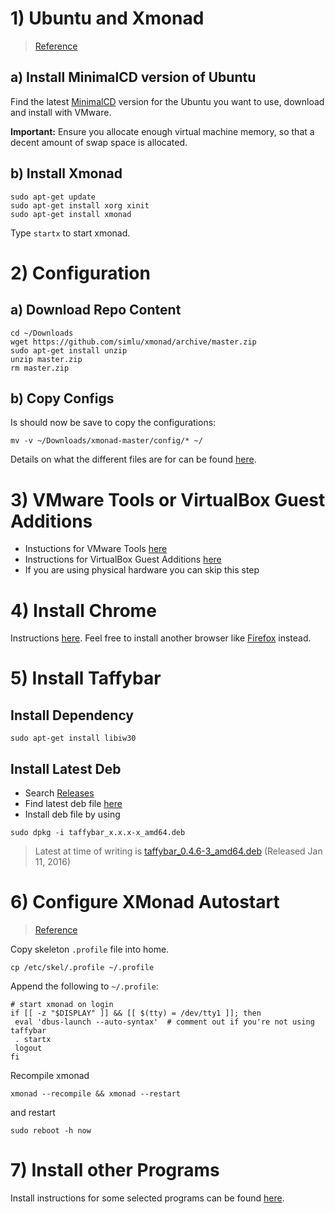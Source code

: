 # 1) Ubuntu and Xmonad
> [Reference](http://askubuntu.com/questions/142061/can-i-completely-remove-gnome-and-leave-xmonad)

## a) Install MinimalCD version of Ubuntu
Find the latest [MinimalCD](https://help.ubuntu.com/community/Installation/MinimalCD) version for the Ubuntu you want to use, download and install with VMware.

**Important:** Ensure you allocate enough virtual machine memory, so that a decent amount of swap space is allocated.

## b) Install Xmonad
```shell
sudo apt-get update
sudo apt-get install xorg xinit
sudo apt-get install xmonad
```
Type `startx` to start xmonad.

# 2) Configuration
## a) Download Repo Content
```shell
cd ~/Downloads
wget https://github.com/simlu/xmonad/archive/master.zip
sudo apt-get install unzip
unzip master.zip
rm master.zip
```
## b) Copy Configs
Is should now be save to copy the configurations:
```shell
mv -v ~/Downloads/xmonad-master/config/* ~/
```
Details on what the different files are for can be found [here](config.md).

# 3) VMware Tools or VirtualBox Guest Additions
* Instuctions for VMware Tools [here](programs/vmware-tools.md)
* Instructions for VirtualBox Guest Additions [here](programs/virtualbox-guest-additions.md)
* If you are using physical hardware you can skip this step

# 4) Install Chrome
Instructions [here](programs/chrome.md). Feel free to install another browser like [Firefox](https://help.ubuntu.com/community/FirefoxNewVersion) instead.

# 5) Install Taffybar

## Install Dependency
```shell
sudo apt-get install libiw30
```

## Install Latest Deb
* Search [Releases](https://github.com/travitch/taffybar/releases)
* Find latest deb file [here](https://pkgs.org/download/taffybar)
* Install deb file by using

```shell
sudo dpkg -i taffybar_x.x.x-x_amd64.deb
```
> Latest at time of writing is [taffybar_0.4.6-3_amd64.deb](http://archive.ubuntu.com/ubuntu/pool/universe/t/taffybar/taffybar_0.4.6-3_amd64.deb) (Released Jan 11, 2016)


# 6) Configure XMonad Autostart
> [Reference](https://linuxexpresso.wordpress.com/2010/10/03/startx-automatically-on-login-ubuntu/)

Copy skeleton `.profile` file into home.
```shell
cp /etc/skel/.profile ~/.profile
```
Append the following to `~/.profile`:
```shell
# start xmonad on login
if [[ -z "$DISPLAY" ]] && [[ $(tty) = /dev/tty1 ]]; then
 eval 'dbus-launch --auto-syntax'  # comment out if you're not using taffybar
 . startx
 logout
fi
```
Recompile xmonad
```shell
xmonad --recompile && xmonad --restart
```
and restart
```shell
sudo reboot -h now
```

# 7) Install other Programs
Install instructions for some selected programs can be found [here](programs/).
